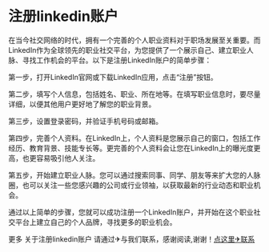 # 注册linkedin账户

在当今社交网络的时代，拥有一个完善的个人职业资料对于职场发展至关重要。而LinkedIn作为全球领先的职业社交平台，为您提供了一个展示自己、建立职业人脉、寻找工作机会的平台。以下是注册LinkedIn账户的简单步骤：

第一步，打开LinkedIn官网或下载LinkedIn应用，点击“注册”按钮。

第二步，填写个人信息，包括姓名、职业、所在地等。在填写职业信息时，要尽量详细，以便其他用户更好地了解您的职业背景。

第三步，设置登录密码，并验证手机号码或邮箱。

第四步，完善个人资料。在LinkedIn上，个人资料是您展示自己的窗口，包括工作经历、教育背景、技能专长等。更完善的个人资料会让您在LinkedIn上的曝光度更高，也更容易吸引他人关注。

第五步，开始建立职业人脉。您可以通过搜索同事、同学、朋友等来扩大您的人脉圈，也可以关注一些您感兴趣的公司或行业领袖，以获取最新的行业动态和职业机会。

通过以上简单的步骤，您就可以成功注册一个LinkedIn账户，并开始在这个职业社交平台上建立自己的个人品牌，寻找更多的职业机会。

更多 关于注册linkedin账户 请通过✈与我们联系，感谢阅读,谢谢！[点这里✈联系](https://ww.k02.cc)